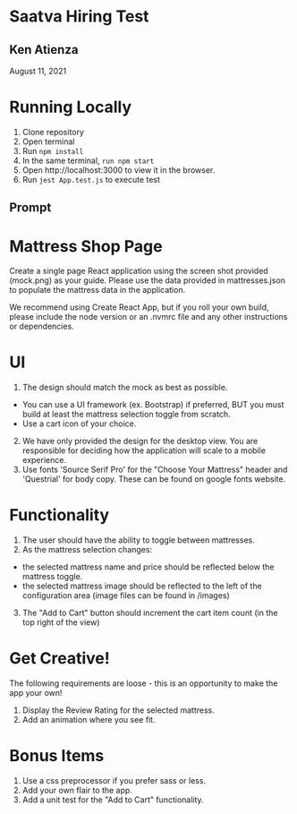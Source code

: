 # Saatva Hiring Test

## Ken Atienza

August 11, 2021

# Running Locally

1. Clone repository
2. Open terminal
3. Run `npm install`
4. In the same terminal, `run npm start`
5. Open http://localhost:3000 to view it in the browser.
6. Run `jest App.test.js` to execute test

## Prompt

# Mattress Shop Page

Create a single page React application using the screen shot provided (mock.png) as your guide. Please use the data provided in mattresses.json to populate the mattress data in the application.

We recommend using Create React App, but if you roll your own build, please include the node version or an .nvmrc file and any other instructions or dependencies.

# UI

1. The design should match the mock as best as possible.

- You can use a UI framework (ex. Bootstrap) if preferred, BUT you must build at least the mattress selection toggle from scratch.
- Use a cart icon of your choice.

2. We have only provided the design for the desktop view. You are responsible for deciding how the application will scale to a mobile experience.
3. Use fonts 'Source Serif Pro' for the "Choose Your Mattress" header and 'Questrial' for body copy. These can be found on google fonts website.

# Functionality

1. The user should have the ability to toggle between mattresses.
2. As the mattress selection changes:

- the selected mattress name and price should be reflected below the mattress toggle.
- the selected mattress image should be reflected to the left of the configuration area (image files can be found in /images)

3. The "Add to Cart" button should increment the cart item count (in the top right of the view)

# Get Creative!

The following requirements are loose - this is an opportunity to make the app your own!

1. Display the Review Rating for the selected mattress.
2. Add an animation where you see fit.

# Bonus Items

1. Use a css preprocessor if you prefer sass or less.
2. Add your own flair to the app.
3. Add a unit test for the "Add to Cart" functionality.
